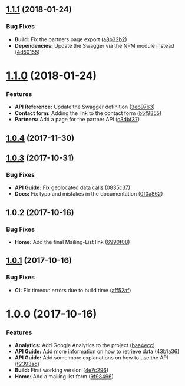 <a name="1.1.1"></a>
## [1.1.1](https://github.com/sencrop/sencrop-developer-platform/compare/v1.1.0...v1.1.1) (2018-01-24)


### Bug Fixes

* **Build:** Fix the partners page export ([a8b32b2](https://github.com/sencrop/sencrop-developer-platform/commit/a8b32b2))
* **Dependencies:** Update the Swagger via the NPM module instead ([4d50155](https://github.com/sencrop/sencrop-developer-platform/commit/4d50155))



<a name="1.1.0"></a>
# [1.1.0](https://github.com/sencrop/sencrop-developer-platform/compare/v1.0.4...v1.1.0) (2018-01-24)


### Features

* **API Reference:** Update the Swagger definition ([3eb9763](https://github.com/sencrop/sencrop-developer-platform/commit/3eb9763))
* **Contact form:** Adding the link to the contact form ([b5f9855](https://github.com/sencrop/sencrop-developer-platform/commit/b5f9855))
* **Partners:** Add a page for the partner API ([c3dbf37](https://github.com/sencrop/sencrop-developer-platform/commit/c3dbf37))



<a name="1.0.4"></a>
## [1.0.4](https://github.com/sencrop/sencrop-developer-platform/compare/v1.0.3...v1.0.4) (2017-11-30)



<a name="1.0.3"></a>
## [1.0.3](https://github.com/sencrop/sencrop-developer-platform/compare/v1.0.2...v1.0.3) (2017-10-31)


### Bug Fixes

* **API Guide:** Fix geolocated data calls ([0835c37](https://github.com/sencrop/sencrop-developer-platform/commit/0835c37))
* **Docs:** Fix typo and mistakes in the documentation ([0f0a862](https://github.com/sencrop/sencrop-developer-platform/commit/0f0a862))



<a name="1.0.2"></a>
## 1.0.2 (2017-10-16)


### Bug Fixes

* **Home:** Add the final Mailing-List link ([6990f08](https://github.com/sencrop/sencrop-developer-platform/commit/6990f08))

<a name="1.0.1"></a>
## [1.0.1](https://github.com/sencrop/sencrop-developer-platform/compare/v1.0.0...v1.0.1) (2017-10-16)


### Bug Fixes

* **CI:** Fix timeout errors due to build time ([aff52af](https://github.com/sencrop/sencrop-developer-platform/commit/aff52af))

<a name="1.0.0"></a>
# 1.0.0 (2017-10-16)


### Features

* **Analytics:** Add Google Analytics to the project ([baa4ecc](https://github.com/sencrop/sencrop-developer-platform/commit/baa4ecc))
* **API Guide:** Add more information on how to retrieve data ([43b1a36](https://github.com/sencrop/sencrop-developer-platform/commit/43b1a36))
* **API Guide:** Add some more explanations on how to use the API ([f2393ad](https://github.com/sencrop/sencrop-developer-platform/commit/f2393ad))
* **Build:** First working version ([4e7c296](https://github.com/sencrop/sencrop-developer-platform/commit/4e7c296))
* **Home:** Add a mailing list form ([9f98496](https://github.com/sencrop/sencrop-developer-platform/commit/9f98496))
